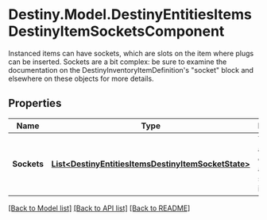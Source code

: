 # Destiny.Model.DestinyEntitiesItemsDestinyItemSocketsComponent
Instanced items can have sockets, which are slots on the item where plugs can be inserted.  Sockets are a bit complex: be sure to examine the documentation on the DestinyInventoryItemDefinition's \"socket\" block and elsewhere on these objects for more details.

## Properties

Name | Type | Description | Notes
------------ | ------------- | ------------- | -------------
**Sockets** | [**List&lt;DestinyEntitiesItemsDestinyItemSocketState&gt;**](DestinyEntitiesItemsDestinyItemSocketState.md) | The list of all sockets on the item, and their status information. | [optional] 

[[Back to Model list]](../README.md#documentation-for-models) [[Back to API list]](../README.md#documentation-for-api-endpoints) [[Back to README]](../README.md)

